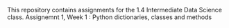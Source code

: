 This repository contains assignments for the 1.4 Intermediate Data Science class. 
Assignemnt 1, Week 1 : Python dictionaries, classes and methods
